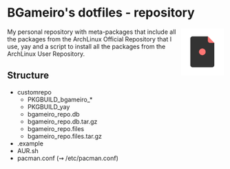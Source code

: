 # BGameiro's dotfiles - repository

<img style="filter:hue-rotate(150deg)" align="right" width="100" height="auto" src="../dotfiles-logo.png">

My personal repository with meta-packages that include all the packages from the ArchLinux Official Repository that I use, yay and a script to install all the packages from the ArchLinux User Repository.

## Structure

*   customrepo
    *   PKGBUILD_bgameiro_*
    *   PKGBUILD_yay
    *   bgameiro_repo.db
    *   bgameiro_repo.db.tar.gz
    *   bgameiro_repo.files
    *   bgameiro_repo.files.tar.gz
*   .example
*   AUR.sh
*   pacman.conf (&#8669; /etc/pacman.conf)